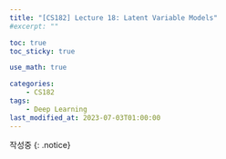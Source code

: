 ```yaml
---
title: "[CS182] Lecture 18: Latent Variable Models"
#excerpt: ""

toc: true
toc_sticky: true

use_math: true

categories:
    - CS182
tags:
    - Deep Learning
last_modified_at: 2023-07-03T01:00:00
---
```


작성중
{: .notice}